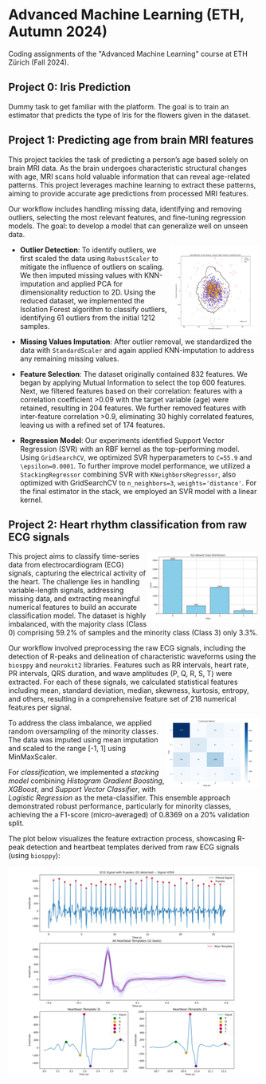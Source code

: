 # Advanced Machine Learning (ETH, Autumn 2024)

Coding assignments of the "Advanced Machine Learning" course at ETH Zürich (Fall 2024).

## Project 0: Iris Prediction

Dummy task to get familiar with the platform. The goal is to train an estimator that predicts the type of Iris for the flowers given in the dataset.

## Project 1: Predicting age from brain MRI features

This project tackles the task of predicting a person’s age based solely on brain MRI data. As the brain undergoes characteristic structural changes with age, MRI scans hold valuable information that can reveal age-related patterns. This project leverages machine learning to extract these patterns, aiming to provide accurate age predictions from processed MRI features.

Our workflow includes handling missing data, identifying and removing outliers, selecting the most relevant features, and fine-tuning regression models. The goal: to develop a model that can generalize well on unseen data.

- **Outlier Detection**:
  <img align="right" height="180" src="Project1/outlier_detection/plots/best_method.png"></img>
  To identify outliers, we first scaled the data using `RobustScaler` to mitigate the influence of outliers on scaling. We then imputed missing values with KNN-imputation and applied PCA for dimensionality reduction to 2D. Using the reduced dataset, we implemented the Isolation Forest algorithm to classify outliers, identifying 61 outliers from the initial 1212 samples.

- **Missing Values Imputation**: After outlier removal, we standardized the data with `StandardScaler` and again applied KNN-imputation to address any remaining missing values.

- **Feature Selection**: The dataset originally contained 832 features. We began by applying Mutual Information to select the top 600 features. Next, we filtered features based on their correlation: features with a correlation coefficient >0.09 with the target variable (age) were retained, resulting in 204 features. We further removed features with inter-feature correlation >0.9, eliminating 30 highly correlated features, leaving us with a refined set of 174 features.

- **Regression Model**: Our experiments identified Support Vector Regression (SVR) with an RBF kernel as the top-performing model. Using `GridSearchCV`, we optimized SVR hyperparameters to `C=55.9` and `\epsilon=0.0001`. To further improve model performance, we utilized a `StackingRegressor` combining SVR with `KNeighborsRegressor`, also optimized with GridSearchCV to `n_neighbors=3`, `weights='distance'`. For the final estimator in the stack, we employed an SVR model with a linear kernel.

## Project 2: Heart rhythm classification from raw ECG signals

<img align="right" height="140" src="Project2/plots/full_dataset_class_distribution.png"></img>
This project aims to classify time-series data from electrocardiogram (ECG) signals, capturing the electrical activity of the heart. The challenge lies in handling variable-length signals, addressing missing data, and extracting meaningful numerical features to build an accurate classification model. The dataset is highly imbalanced, with the majority class (Class 0) comprising 59.2% of samples and the minority class (Class 3) only 3.3%.

Our workflow involved preprocessing the raw ECG signals, including the detection of R-peaks and delineation of characteristic waveforms using the `biosppy` and `neurokit2` libraries. Features such as RR intervals, heart rate, PR intervals, QRS duration, and wave amplitudes (P, Q, R, S, T) were extracted. For each of these signals, we calculated statistical features including mean, standard deviation, median, skewness, kurtosis, entropy, and others, resulting in a comprehensive feature set of 218 numerical features per signal.

<img align="right" height="140" src="Project2/plots/confusion_matrix.png"></img>
To address the class imbalance, we applied random oversampling of the minority classes. The data was imputed using mean imputation and scaled to the range [-1, 1] using MinMaxScaler.

For _classification_, we implemented a _stacking model_ combining _Histogram Gradient Boosting_, _XGBoost_, and _Support Vector Classifier_, with _Logistic Regression_ as the meta-classifier. This ensemble approach demonstrated robust performance, particularly for minority classes, achieving the a F1-score (micro-averaged) of 0.8369 on a 20% validation split.

The plot below visualizes the feature extraction process, showcasing R-peak detection and heartbeat templates derived from raw ECG signals (using `biosppy`):

![](Project2/plots/ecg_template_analysis.png)
